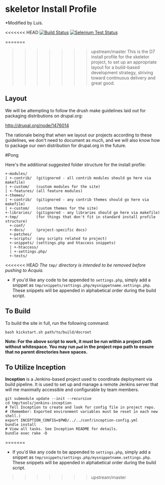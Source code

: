 skeletor Install Profile
===========================

*Modified by Luis.

<<<<<<< HEAD
[![Build Status](https://travis-ci.org/myplanetdigital/drupal-skeletor.png)](https://travis-ci.org/myplanetdigital/drupal-skeletor)
[![Selenium Test Status](https://saucelabs.com/buildstatus/myplanet-skeletor)](https://saucelabs.com/u/myplanet-skeletor)

=======
>>>>>>> upstream/master
This is the D7 install profile for the skeletor project, to set up an
appropriate layout for a build-based development strategy, striving
toward continuous delivery and great good.

Layout
------

We will be attempting to follow the drush make guidelines laid out for
packaging distributions on drupal.org:

http://drupal.org/node/1476014

The rationale being that when we layout our projects according to these
guidelines, we don't need to document as much, and we will also know how
to package our own distribution for drupal.org in the future.



#Pong


Here's the additional suggested folder structure for the install profile:

    +-modules/
    | +-contrib/  (gitignored - all contrib modules should go here via makefile)
    | +-custom/   (custom modules for the site)
    | +-features/ (all feature modules)
    +-themes/
    | +-contrib/  (gitignored - any contrib themes should go here via makefile)
    | +-custom/   (custom themes for the site)
    +-libraries/  (gitignored - any libraries should go here via makefile)
    +-tmp/        (for things that don't fit in standard install profile structure)
      +-conf/
      +-docs/     (project-specific docs)
      +-patches/
      +-scripts/  (any scripts related to project)
      +-snippets/ (settings.php and htaccess snippets)
      | +-htaccess/
      | +-settings.php/
      +-tests/

<<<<<<< HEAD
*The `tmp/` directory is intended to be removed before pushing to Acquia.*

* If you'd like any code to be appended to `settings.php`, simply add a
snippet as `tmp/snippets/settings.php/mysnippetname.settings.php`. These
snippets will be appended in alphabetical order during the build script.

To Build
--------

To build the site in full, run the following command:

    bash kickstart.sh path/to/build/docroot
    
**Note: For the above script to work, it must be run within a project path without whitespace.
You may run `pwd` in the project repo path to ensure that no parent
directories have spaces.**

To Utilize Inception
--------------------

**Inception** is a Jenkins-based project used to coordinate deployment
via build pipeline. It is used to set up and manage a remote Jenkins
server that will me maximally accessible and configurable by team
members.

    git submodule update --init --recursive
    cd tmp/tools/jenkins-inception
    # Tell Inception to create and look for config file in project repo.
    # (Remember: Exported environment variables must be reset in each new shell.)
    export INCEPTION_CONFIG=$PWD/../../conf/inception-config.yml
    bundle install
    # View all tasks. See Inception README for details.
    bundle exec rake -D
=======
* If you'd like any code to be appended to `settings.php`, simply add a
snippet as `tmp/snippets/settings.php/mysnippetname.settings.php`. These
snippets will be appended in alphabetical order during the build script.
>>>>>>> upstream/master
